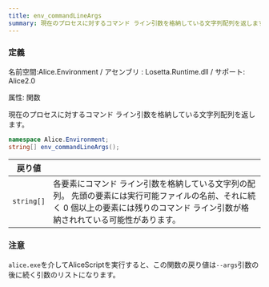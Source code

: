 ```yaml
---
title: env_commandLineArgs
summary: 現在のプロセスに対するコマンド ライン引数を格納している文字列配列を返します
---
```

### 定義
名前空間:Alice.Environment / アセンブリ : Losetta.Runtime.dll / サポート: Alice2.0

属性: 関数

現在のプロセスに対するコマンド ライン引数を格納している文字列配列を返します。

```cs title="AliceScript"
namespace Alice.Environment;
string[] env_commandLineArgs();
```

|戻り値| |
|-|-|
|`string[]`|各要素にコマンド ライン引数を格納している文字列の配列。 先頭の要素には実行可能ファイルの名前、それに続く 0 個以上の要素には残りのコマンド ライン引数が格納されれている可能性があります。|

### 注意
`alice.exe`を介してAliceScriptを実行すると、この関数の戻り値は`--args`引数の後に続く引数のリストになります。